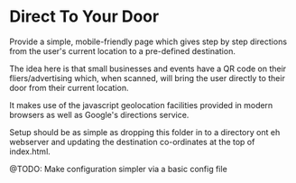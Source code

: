 Direct To Your Door
===================

Provide a simple, mobile-friendly page which gives step by step directions from the user's current location to a pre-defined destination.

The idea here is that small businesses and events have a QR code on their fliers/advertising which, when scanned, will bring 
the user directly to their door from their current location.

It makes use of the javascript geolocation facilities provided in modern browsers as well as Google's directions service.

Setup should be as simple as dropping this folder in to a directory ont eh webserver and updating the destination co-ordinates at the top of index.html.

@TODO: Make configuration simpler via a basic config file